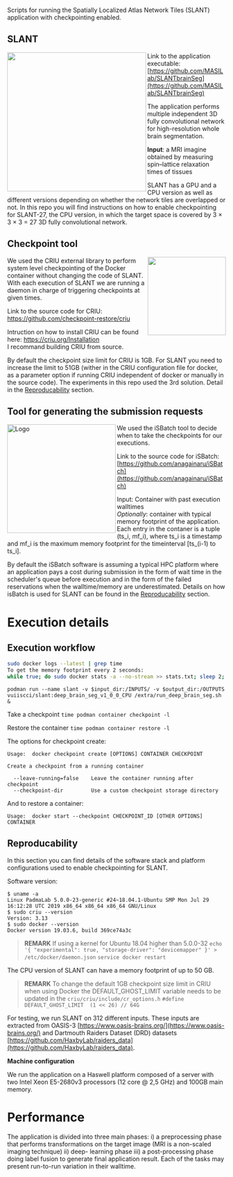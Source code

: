 Scripts for running the Spatially Localized Atlas Network Tiles (SLANT) application with checkpointing enabled.

## SLANT
<img src="https://github.com/MASILab/SLANTbrainSeg/blob/master/screenshot/test_volume_result.jpg" width="320px" align="left" />

Link to the application executable: [https://github.com/MASILab/SLANTbrainSeg](https://github.com/MASILab/SLANTbrainSeg)

The application performs multiple independent 3D fully convolutional network for high-resolution whole brain segmentation. 

**Input**: a MRI imagine obtained by measuring spin–lattice relaxation times of tissues

SLANT has a GPU and a CPU version as well as different versions depending on whether the network tiles are overlapped or not.
In this repo you will find instructions on how to enable checkpointing for SLANT-27, the CPU version, in which the target
space is covered by 3 × 3 × 3 = 27 3D fully convolutional network. 

## Checkpoint tool

<img src="https://criu.org/w/images/1/1c/CRIU.svg" width="180px" align="right"/>

We used the CRIU external library to perform system level checkpointing of the Docker container
without changing the code of SLANT. With each execution of SLANT we are running a daemon in charge of triggering
checkpoints at given times.

Link to the source code for CRIU: [https://github.com/checkpoint-restore/criu
](https://github.com/checkpoint-restore/criu)

Intruction on how to install CRIU can be found here:  [https://criu.org/Installation
](https://criu.org/Installation) <br/>
I recommand building CRIU from source.

By default the checkpoint size limit for CRIU is 1GB. For SLANT you need to increase the limit to 51GB (wither in the CRIU configuration file for docker, as a parameter option if running CRIU independent of docker or manually in the source code). The experiments in this repo used the 3rd solution. Detail in the [Reproducability](Reproducability) section.

## Tool for generating the submission requests

<img src="https://raw.githubusercontent.com/anagainaru/iSBatch/master/docs/logo.png" align="left" alt="Logo" width="250"/>

We used the iSBatch tool to decide when to take the checkpoints for our executions.

Link to the source code for iSBatch: [https://github.com/anagainaru/iSBatch](https://github.com/anagainaru/iSBatch)

Input: Container with past execution walltimes
<br/>*Optionally*: container with typical memory footprint of the application. Each entry in the contaner is a tuple (ts_i, mf_i), where ts_i is a timestamp and mf_i is the maximum memory footprint for the timeinterval [ts_(i-1) to ts_i].

By default the iSBatch software is assuming a typical HPC platform where an application pays a cost during submission in the form of wait time in the scheduler's queue before execution and in the form of the failed reservations when the walltime/memory are underestimated. Details on how isBatch is used for SLANT can be found in the [Reproducability](Reproducability) section.


# Execution details

## Execution workflow

```bash
sudo docker logs --latest | grep time
To get the memory footprint every 2 seconds: 
while true; do sudo docker stats -a --no-stream >> stats.txt; sleep 2;  done
```

```
podman run --name slant -v $input_dir:/INPUTS/ -v $output_dir:/OUTPUTS vuiiscci/slant:deep_brain_seg_v1_0_0_CPU /extra/run_deep_brain_seg.sh &
```
Take a checkpoint
`time podman container checkpoint -l`

Restore the container
`time podman container restore -l`

The options for checkpoint create:

    Usage:  docker checkpoint create [OPTIONS] CONTAINER CHECKPOINT

    Create a checkpoint from a running container

      --leave-running=false    Leave the container running after checkpoint
      --checkpoint-dir         Use a custom checkpoint storage directory

And to restore a container:

    Usage:  docker start --checkpoint CHECKPOINT_ID [OTHER OPTIONS] CONTAINER



## Reproducability 

In this section you can find details of the software stack and platform configurations used to enable checkpointing for SLANT.

Software version:
```
$ uname -a
Linux PadmaLab 5.0.0-23-generic #24~18.04.1-Ubuntu SMP Mon Jul 29 16:12:28 UTC 2019 x86_64 x86_64 x86_64 GNU/Linux
$ sudo criu --version
Version: 3.13
$ sudo docker --version
Docker version 19.03.6, build 369ce74a3c
```

> **REMARK** If using a kernel for Ubuntu 18.04 higher than 5.0.0-32
> `echo '{ "experimental": true, "storage-driver": "devicemapper" }' > /etc/docker/daemon.json`
> `service docker restart`

The CPU version of SLANT can have a memory footprint of up to 50 GB.

> **REMARK** To change the default 1GB checkpoint size limit in CRIU when using Docker
> the DEFAULT_GHOST_LIMIT variable needs to be updated in the `criu/criu/include/cr_options.h`
> `#define DEFAULT_GHOST_LIMIT	(1 << 26) // 64G`

For testing, we run SLANT on 312 different inputs. These inputs are extracted from OASIS-3 [https://www.oasis-brains.org/](https://www.oasis-brains.org/)
and Dartmouth Raiders Dataset (DRD) datasets [https://github.com/HaxbyLab/raiders_data](https://github.com/HaxbyLab/raiders_data).

**Machine configuration**

We run the application on a Haswell platform composed of a server with two Intel Xeon E5-2680v3
processors (12 core @ 2,5 GHz) and 100GB main memory.



# Performance
The application is divided into three main phases: i)
a preprocessing phase that performs transformations on the
target image (MRI is a non-scaled imaging technique) ii) deep-
learning phase iii) a post-processing phase doing label fusion
to generate final application result. Each of the tasks may
present run-to-run variation in their walltime.
